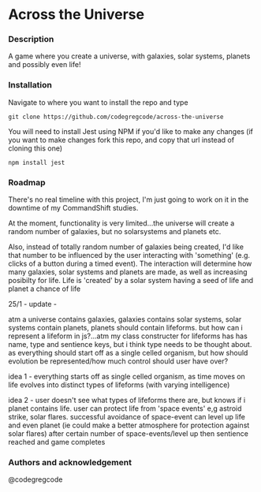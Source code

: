 # Across the Universe

### Description

A game where you create a universe, with galaxies, solar systems, planets and possibly even life!

### Installation

Navigate to where you want to install the repo and type

`git clone https://github.com/codegregcode/across-the-universe`

You will need to install Jest using NPM if you'd like to make any changes (if you want to make changes fork this repo, and copy that url instead of cloning this one)

`npm install jest`

### Roadmap

There's no real timeline with this project, I'm just going to work on it in the downtime of my CommandShift studies.

At the moment, functionality is very limited...the universe will create a random number of galaxies, but no solarsystems and planets etc.

Also, instead of totally random number of galaxies being created, I'd like that number to be influenced by the user interacting with 'something' (e.g. clicks of a button during a timed event). The interaction will determine how many galaxies, solar systems and planets are made, as well as increasing posibilty for life. Life is 'created' by a solar system having a seed of life and planet a chance of life

25/1 - update -

atm a universe contains galaxies, galaxies contains solar systems, solar systems contain planets, planets should contain lifeforms. but how can i represent a lifeform in js?...atm my class constructer for lifeforms has has name, type and sentience keys, but i think type needs to be thought about. as everything should start off as a single celled organism, but how should evolution be represented/how much control should user have over?

idea 1 - everything starts off as single celled organism, as time moves on life evolves into distinct types of lifeforms (with varying intelligence)

idea 2 - user doesn't see what types of lifeforms there are, but knows if i planet contains life. user can protect life from 'space events' e,g astroid strike, solar flares. successful avoidance of space-event can level up life and even planet (ie could make a better atmosphere for protection against solar flares) after certain number of space-events/level up then sentience reached and game completes

### Authors and acknowledgement

@codegregcode
